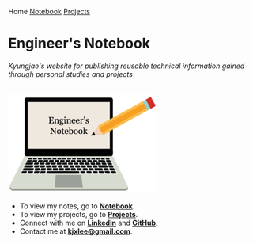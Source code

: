 Home <a href="./notebook">Notebook</a> <a href="./projects">Projects</a>

# Engineer's Notebook

###### Kyungjae's website for publishing reusable technical information gained through personal studies and projects



<img src="./img/wallpaper.png" alt="wallpaper" width="300">



* To view my notes, go to **<a href="./notebook">Notebook</a>**.
* To view my projects, go to **<a href="./projects">Projects</a>**.
* Connect with me on **[LinkedIn](https://www.linkedin.com/in/kyungjaelee/)** and **[GitHub](https://github.com/kyungjae-lee)**.
* Contact me at **kjxlee@gmail.com**.
